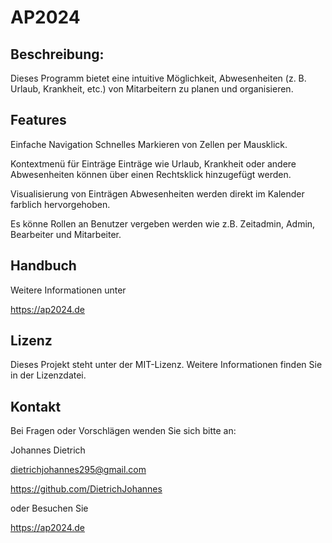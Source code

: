 # AP2024

## Beschreibung:

Dieses Programm bietet eine intuitive Möglichkeit, Abwesenheiten (z. B. Urlaub, Krankheit, etc.) von Mitarbeitern zu planen und organisieren. 

## Features


Einfache Navigation Schnelles Markieren von Zellen per Mausklick.

Kontextmenü für Einträge Einträge wie Urlaub, Krankheit oder andere Abwesenheiten können über einen Rechtsklick hinzugefügt werden.

Visualisierung von Einträgen Abwesenheiten werden direkt im Kalender farblich hervorgehoben.

Es könne Rollen an Benutzer vergeben werden wie z.B. Zeitadmin, Admin, Bearbeiter und Mitarbeiter.


## Handbuch

Weitere Informationen unter

https://ap2024.de


## Lizenz

Dieses Projekt steht unter der MIT-Lizenz. Weitere Informationen finden Sie in der Lizenzdatei.

## Kontakt

Bei Fragen oder Vorschlägen wenden Sie sich bitte an:

Johannes Dietrich

dietrichjohannes295@gmail.com

https://github.com/DietrichJohannes

oder Besuchen Sie

https://ap2024.de


